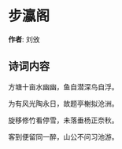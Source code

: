 # 步瀛阁

**作者**: 刘攽

## 诗词内容

方塘十亩水幽幽，鱼自潜深鸟自浮。

为有风光陶永日，故题亭榭拟沧洲。

旋移修竹看停雪，未落垂杨正奈秋。

客到便留同一醉，山公不问习池游。

